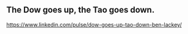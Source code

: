 ## The Dow goes up, the Tao goes down.
https://www.linkedin.com/pulse/dow-goes-up-tao-down-ben-lackey/
